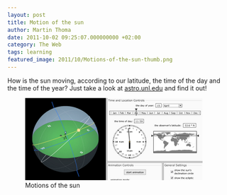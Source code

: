 ```yaml
---
layout: post
title: Motion of the sun
author: Martin Thoma
date: 2011-10-02 09:25:07.000000000 +02:00
category: The Web
tags: learning
featured_image: 2011/10/Motions-of-the-sun-thumb.png
---
```

How is the sun moving, according to our latitude, the time of the day and the time of the year?
Just take a look at <a href="http://astro.unl.edu/naap/motion3/animations/sunmotions.swf">astro.unl.edu</a> and find it out!
<figure class="aligncenter">
            <a href="../images/2011/10/Motions-of-the-sun.png"><img src="../images/2011/10/Motions-of-the-sun.png" alt="Motions of the sun" style="max-width:400px;max-height:186px" class="size-full wp-image-3601"/></a>
            <figcaption class="text-center">Motions of the sun</figcaption>
        </figure>
